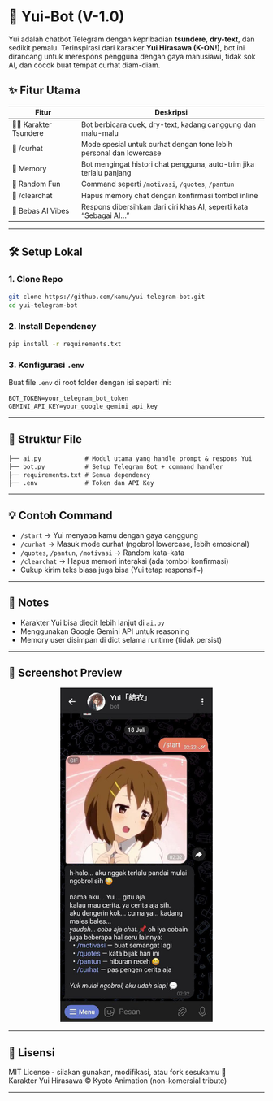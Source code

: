
# 🧠 Yui-Bot (V-1.0)

Yui adalah chatbot Telegram dengan kepribadian **tsundere**, **dry-text**, dan sedikit pemalu. Terinspirasi dari karakter **Yui Hirasawa (K-ON!)**, bot ini dirancang untuk merespons pengguna dengan gaya manusiawi, tidak sok AI, dan cocok buat tempat curhat diam-diam.

## ✨ Fitur Utama

| Fitur | Deskripsi |
|-------|-----------|
| 🧍‍♀️ Karakter Tsundere | Bot berbicara cuek, dry-text, kadang canggung dan malu-malu |
| 💬 /curhat | Mode spesial untuk curhat dengan tone lebih personal dan lowercase |
| 🧠 Memory | Bot mengingat histori chat pengguna, auto-trim jika terlalu panjang |
| 🌈 Random Fun | Command seperti `/motivasi`, `/quotes`, `/pantun` |
| 🧹 /clearchat | Hapus memory chat dengan konfirmasi tombol inline |
| 🤖 Bebas AI Vibes | Respons dibersihkan dari ciri khas AI, seperti kata “Sebagai AI…” |

---

## 🛠️ Setup Lokal

### 1. Clone Repo
```bash
git clone https://github.com/kamu/yui-telegram-bot.git
cd yui-telegram-bot
```

### 2. Install Dependency
```bash
pip install -r requirements.txt
```

### 3. Konfigurasi `.env`
Buat file `.env` di root folder dengan isi seperti ini:
```
BOT_TOKEN=your_telegram_bot_token
GEMINI_API_KEY=your_google_gemini_api_key
```

---

## 🧪 Struktur File

```
├── ai.py            # Modul utama yang handle prompt & respons Yui
├── bot.py           # Setup Telegram Bot + command handler
├── requirements.txt # Semua dependency
├── .env             # Token dan API Key
```

---

## 💡 Contoh Command

- `/start` → Yui menyapa kamu dengan gaya canggung
- `/curhat` → Masuk mode curhat (ngobrol lowercase, lebih emosional)
- `/quotes`, `/pantun`, `/motivasi` → Random kata-kata
- `/clearchat` → Hapus memori interaksi (ada tombol konfirmasi)
- Cukup kirim teks biasa juga bisa (Yui tetap responsif~)

---

## 🚧 Notes

- Karakter Yui bisa diedit lebih lanjut di `ai.py`
- Menggunakan Google Gemini API untuk reasoning
- Memory user disimpan di dict selama runtime (tidak persist)

---

## 📸 Screenshot Preview

<p align="center">
  <img src="/img/preview.jpeg" width="300">
</p>

---

## 📄 Lisensi

MIT License - silakan gunakan, modifikasi, atau fork sesukamu 💫  
Karakter Yui Hirasawa © Kyoto Animation (non-komersial tribute)

---
